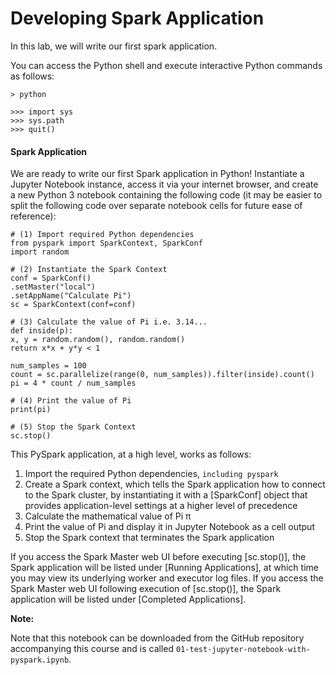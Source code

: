 Developing Spark Application
=============================

In this lab, we will write our first spark application.


You can access the Python shell and execute interactive Python commands as follows:

```
> python

>>> import sys
>>> sys.path
>>> quit()
```

#### Spark Application
We are  ready to write our first Spark application in Python!
Instantiate a Jupyter Notebook instance, access it via your internet
browser, and create a new Python 3 notebook containing the following
code (it may be easier to split the following code over separate
notebook cells for future ease of reference):

```
# (1) Import required Python dependencies
from pyspark import SparkContext, SparkConf
import random

# (2) Instantiate the Spark Context
conf = SparkConf()
.setMaster("local")
.setAppName("Calculate Pi")
sc = SparkContext(conf=conf)

# (3) Calculate the value of Pi i.e. 3.14...
def inside(p):
x, y = random.random(), random.random()
return x*x + y*y < 1

num_samples = 100
count = sc.parallelize(range(0, num_samples)).filter(inside).count()
pi = 4 * count / num_samples

# (4) Print the value of Pi
print(pi)

# (5) Stop the Spark Context
sc.stop()
```


This PySpark application, at a high level, works as follows:

1.  Import the required Python dependencies, `including pyspark`
2.  Create a Spark context, which tells the Spark application how to
    connect to the Spark cluster, by instantiating it with a
    [SparkConf] object that provides application-level settings at
    a higher level of precedence
3.  Calculate the mathematical value of Pi π
4.  Print the value of Pi and display it in Jupyter Notebook as a cell
    output
5.  Stop the Spark context that terminates the Spark application

If you access the Spark Master web UI before executing
[sc.stop()], the Spark application will be listed under [Running
Applications], at which time you may view its underlying
worker and executor log files. If you access the Spark Master web UI
following execution of [sc.stop()], the Spark application will be
listed under [Completed Applications].

**Note:**

Note that this notebook can be downloaded from the GitHub repository
accompanying this course and is called `01-test-jupyter-notebook-with-pyspark.ipynb`.
